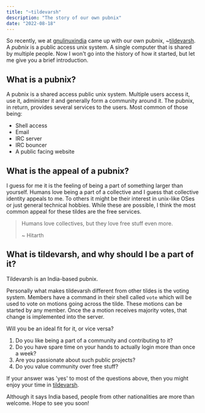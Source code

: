 ```yaml
---
title: "~tildevarsh"
description: "The story of our own pubnix"
date: "2022-08-18"
---
```

So recently, we at [gnulinuxindia](https://gnulinuxindia.org) came up with our
own pubnix, ~[tildevarsh](https://tildevarsh.in). A *pubnix* is a public access unix system. A single computer that
is shared by multiple people. Now I won't go into the history of how it
started, but let me give you a brief introduction.

## What is a pubnix?
A pubnix is a shared access public unix system. Multiple users access it, use
it, administer it and generally form a community around it. The pubnix, in
return, provides several services to the users. Most common of those being:

- Shell access
- Email
- IRC server
- IRC bouncer
- A public facing website

## What is the appeal of a pubnix?
I guess for me it is the feeling of being a part of something larger than
yourself. Humans love being a part of a collective and I guess that collective
identity appeals to me. To others it might be their interest in unix-like OSes
or just general technical hobbies. While these are possible, I think the most
common appeal for these tildes are the free services. 

>Humans love collectives, but they love free stuff even more.
>
>~ Hitarth

## What is tildevarsh, and why should I be a part of it?
Tildevarsh is an India-based pubnix. 

Personally what makes tildevarsh different from other tildes is the voting
system. Members have a command in their shell called `vote` which will be used
to vote on motions going across the tilde. These motions can be started by any
member. Once the a motion receives majority votes, that change is implemented
into the server.

Will you be an ideal fit for it, or vice versa?

1. Do you like being a part of a community and contributing to it?
2. Do you have spare time on your hands to actually login more than once a week?
3. Are you passionate about such public projects?
4. Do you value community over free stuff?

If your answer was 'yes' to most of the questions above, then you might enjoy
your time in [tildevarsh](https://tildevarsh.in).

Although it says India based, people from other nationalities are more than welcome.
Hope to see you soon!
